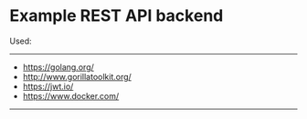 # Example REST API backend
Used:
<html>
 <head>
  <meta http-equiv="Content-Type" content="text/html; charset=utf-8">
 </head>
 <body>
   <hr>
   <ul>
    <p><a name="GO"></a></p>
     <li><a href="#GO">https://golang.org/</a></li>
     <li><a href="URL">http://www.gorillatoolkit.org/</a></li>
     <li><a href="URL">https://jwt.io/</a></li>
     <li><a href="URL">https://www.docker.com/</a></li>
   </ul>
   <hr>
 </body>
</html>
